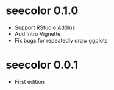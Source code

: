 # seecolor 0.1.0

* Support RStudio Addins
* Add Intro Vignette
* Fix bugs for repeatedly draw ggplots


# seecolor 0.0.1

* First edition

